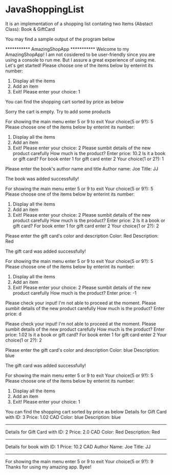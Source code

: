# JavaShoppingList
It is an implementation of a shopping list contating two Items (Abstact Class): Book &amp; GiftCard

You may find a sample output of the program below

*********** AmazingShopApp ***********
		Welcome to my AmazingShopApp!
		I am not cosidered to be user-friendly since you are using a console to run me.
		But I assure a great experience of using me. Let's get started!
Please choose one of the items below by enterint its number:
1. Display all the items
2. Add an item
9. Exit!
Please enter your choice: 1

You can find the shopping cart sorted by price as below

Sorry the cart is empty. Try to add some products

For showing the main menu enter 5 or 9 to exit
Your choice(5 or 9?): 5
Please choose one of the items below by enterint its number:
1. Display all the items
2. Add an item
9. Exit!
Please enter your choice: 2
Please sumbit details of the new product carefully
How much is the product?
Enter price: 10.2
Is it a book or gift card? For book enter 1 for gift card enter 2
Your choice(1 or 2?): 1

Please enter the book's author name and title
Author name: Joe
Title: JJ

The book was added successfully!

For showing the main menu enter 5 or 9 to exit
Your choice(5 or 9?): 5
Please choose one of the items below by enterint its number:
1. Display all the items
2. Add an item
9. Exit!
Please enter your choice: 2
Please sumbit details of the new product carefully
How much is the product?
Enter price: 2
Is it a book or gift card? For book enter 1 for gift card enter 2
Your choice(1 or 2?): 2

Please enter the gift card's color and description
Color: Red
Description: Red

The gift card was added successfully!

For showing the main menu enter 5 or 9 to exit
Your choice(5 or 9?): 5
Please choose one of the items below by enterint its number:
1. Display all the items
2. Add an item
9. Exit!
Please enter your choice: 2
Please sumbit details of the new product carefully
How much is the product?
Enter price: -1

Please check your input! I'm not able to proceed at the moment.
Please sumbit details of the new product carefully
How much is the product?
Enter price: d

Please check your input! I'm not able to proceed at the moment.
Please sumbit details of the new product carefully
How much is the product?
Enter price: 1.02
Is it a book or gift card? For book enter 1 for gift card enter 2
Your choice(1 or 2?): 2

Please enter the gift card's color and description
Color: blue
Description: blue

The gift card was added successfully!

For showing the main menu enter 5 or 9 to exit
Your choice(5 or 9?): 5
Please choose one of the items below by enterint its number:
1. Display all the items
2. Add an item
9. Exit!
Please enter your choice: 1

You can find the shopping cart sorted by price as below
Details for Gift Card with ID: 3
Price: 1.02 CAD
Color: blue
Description: blue
***************************************************************************************
Details for Gift Card with ID: 2
Price: 2.0 CAD
Color: Red
Description: Red
***************************************************************************************
Details for book with ID: 1
Price: 10.2 CAD
Author Name: Joe
Title: JJ
***************************************************************************************
For showing the main menu enter 5 or 9 to exit
Your choice(5 or 9?): 9
Thanks for using my amazing app. Byee!
